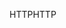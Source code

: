 <span data-ttu-id="7a9fa-101">HTTP</span><span class="sxs-lookup"><span data-stu-id="7a9fa-101">HTTP</span></span>